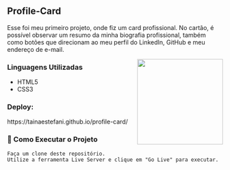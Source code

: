 <h2 align="left">Profile-Card</h2>
<p>Esse foi meu primeiro projeto, onde fiz um card profissional.
No cartão, é possível observar um resumo da minha biografia profissional, também como botões que direcionam ao meu perfil do LinkedIn, GitHub e meu endereço de e-mail.</p>

<img align="right" alt="" height="200px" src="profile-card.png">

<h3 align="left">Linguagens Utilizadas</h3>

* HTML5
* CSS3
  

<h3 align="left">Deploy:</h3>
https://tainaestefani.github.io/profile-card/

<h3 align="left">🔧 Como Executar o Projeto</h3>

````
Faça um clone deste repositório.
Utilize a ferramenta Live Server e clique em "Go Live" para executar.
````
